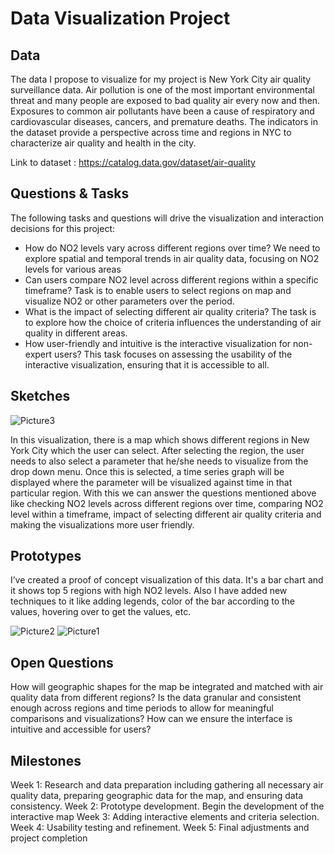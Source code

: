 # Data Visualization Project

## Data

The data I propose to visualize for my project is New York City air quality surveillance data. Air pollution is one of the most important environmental threat and many people are exposed to bad quality air every now and then. Exposures to common air pollutants have been a cause of respiratory and cardiovascular diseases, cancers, and premature deaths. The indicators in the dataset provide a perspective across time and regions in NYC to characterize air quality and health in the city.

Link to dataset : https://catalog.data.gov/dataset/air-quality

## Questions & Tasks

The following tasks and questions will drive the visualization and interaction decisions for this project:

 * How do NO2 levels vary across different regions over time?
   We need to explore spatial and temporal trends in air quality data, focusing on NO2 levels for various areas
 * Can users compare NO2 level across different regions within a specific timeframe?
   Task is to enable users to select regions on map and visualize NO2 or other parameters over the period.
 * What is the impact of selecting different air quality criteria?
   The task is to explore how the choice of criteria influences the understanding of air quality in different areas.
 * How user-friendly and intuitive is the interactive visualization for non-expert users?
   This task focuses on assessing the usability of the interactive visualization, ensuring that it is accessible to all.

## Sketches

![Picture3](https://github.com/curran/dataviz-project-template-proposal/assets/31122509/dca2a980-8e10-4652-bc28-311571978fdd)

In this visualization, there is a map which shows different regions in New York City which the user can select. After selecting the region, the user needs to also select a parameter that he/she needs to visualize from the drop down menu. Once this is selected, a time series graph will be displayed where the parameter will be visualized against time in that particular region.
With this we can answer the questions mentioned above like checking NO2 levels across different regions over time, comparing NO2 level within a timeframe, impact of selecting different air quality criteria and making the visualizations more user friendly.


## Prototypes

I’ve created a proof of concept visualization of this data. It's a bar chart and it shows top 5 regions with high NO2 levels. Also I have added new techniques to it like adding legends, color of the bar according to the values, hovering over to get the values, etc.

![Picture2](https://github.com/curran/dataviz-project-template-proposal/assets/31122509/0f03eb0b-9b7e-44e3-adbb-be5c19d4299e)
![Picture1](https://github.com/curran/dataviz-project-template-proposal/assets/31122509/cc43e297-5a54-422a-a148-6358e77e1552)

## Open Questions

How will geographic shapes for the map be integrated and matched with air quality data from different regions?
Is the data granular and consistent enough across regions and time periods to allow for meaningful comparisons and visualizations?
How can we ensure the interface is intuitive and accessible for users?

## Milestones
Week 1: Research and data preparation including gathering all necessary air quality data, preparing geographic data for the map, and ensuring data consistency.
Week 2: Prototype development. Begin the development of the interactive map
Week 3: Adding interactive elements and criteria selection.
Week 4: Usability testing and refinement. 
Week 5: Final adjustments and project completion
